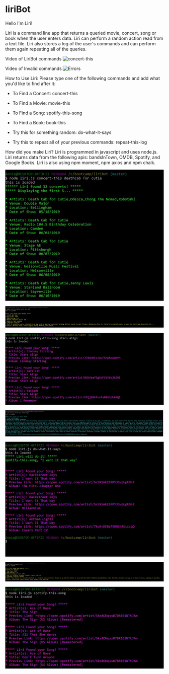 # liriBot
Hello I'm Liri!

Liri is a command line app that returns a queried movie, concert, song or book when the user enters data. Liri can perform a random action read from a text file. Liri also stores a log of the user's commands and can perform them again repeating all of the queries.

Video of LiriBot commands
![concert-this](https://github.com/amp3193/liriBot/blob/master/screen_shots/LiriBot_1.gif)

Video of Invalid commands
![Errors](https://github.com/amp3193/liriBot/blob/master/screen_shots/ErrorExamples.gif)

How to Use Liri: 
Please type one of the following commands and add what you'd like to find after it:

* To Find a Concert: concert-this  

* To Find a Movie: movie-this

* To Find a Song: spotify-this-song

* To Find a Book: book-this

* Try this for something random: do-what-it-says

* Try this to repeat all of your previous commands: repeat-this-log

How did you make Liri?
Liri is programmed in javascript and uses node.js. Liri returns data from the following apis: bandsInTown, OMDB, Spotify, and Google Books. Liri is also using npm moment, npm axios and npm chalk. 


![concert-this](https://github.com/amp3193/liriBot/blob/master/screen_shots/concert-this.JPG)

![movie-this](https://github.com/amp3193/liriBot/blob/master/screen_shots/movie-this.JPG)

![spotify-this-song](https://github.com/amp3193/liriBot/blob/master/screen_shots/spotify-this.JPG)

![book-this](https://github.com/amp3193/liriBot/blob/master/screen_shots/book-this.JPG)

![Do-what-it-says](https://github.com/amp3193/liriBot/blob/master/screen_shots/doWhatitSays.JPG)

![No movie input](https://github.com/amp3193/liriBot/blob/master/screen_shots/noMovie.JPG)

![No song input](https://github.com/amp3193/liriBot/blob/master/screen_shots/noSong.JPG)




